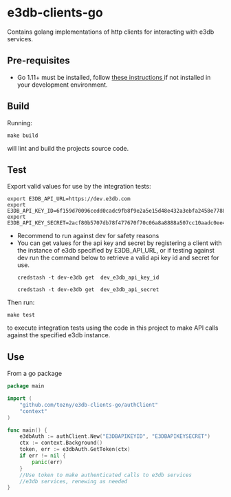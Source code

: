 # e3db-clients-go
Contains golang implementations of http clients for interacting with e3db services.

## Pre-requisites
* Go 1.11+ must be installed, follow [these instructions ](https://golang.org/doc/install) if not installed in your development environment.

## Build
Running:
```
make build
```
will lint and build the projects source code.

## Test
Export valid values for use by the integration tests:
```
export E3DB_API_URL=https://dev.e3db.com
export E3DB_API_KEY_ID=6f159d70096cedd0cadc9fb8f9e2a5e15d48e432a3ebfa2458e7788bc0684a99
export E3DB_API_KEY_SECRET=2acf80b5707db78f477670f70c06a8a8888a507cc10aadc0ee4122166bd5649a
```
* Recommend to run against dev for safety reasons
* You can get values for the api key and secret by registering a client with the instance of e3db specified by E3DB_API_URL, or if testing against dev run the command below to retrieve a valid api key id and secret for use.
    ```
    credstash -t dev-e3db get  dev_e3db_api_key_id

    credstash -t dev-e3db get  dev_e3db_api_secret
    ```

Then run:
```
make test
```
to execute integration tests using the code in this project to make API calls against the specified e3db instance.

## Use

From a go package

```go
package main

import (
    "github.com/tozny/e3db-clients-go/authClient"
    "context"
)

func main() {
    e3dbAuth := authClient.New("E3DBAPIKEYID", "E3DBAPIKEYSECRET")
    ctx := context.Background()
    token, err := e3dbAuth.GetToken(ctx)
    if err != nil {
        panic(err)
    }
    //Use token to make authenticated calls to e3db services
    //e3db services, renewing as needed
}
```

